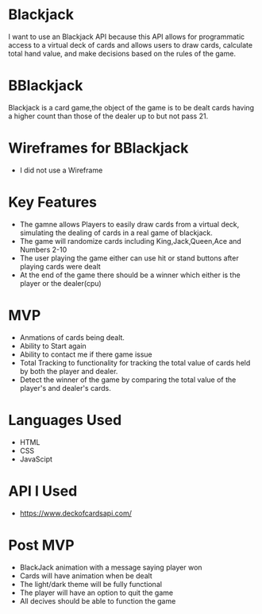 # Blackjack
 I want to use an Blackjack API because this API allows for programmatic access to a virtual deck of cards and allows users to draw cards, calculate total hand value, and make decisions based on the rules of the game. 
 
 # BBlackjack 
Blackjack is a card game,the object of the game is to be dealt cards having a higher count than those of the dealer up to but not pass 21.

# Wireframes for BBlackjack
* I did not use a Wireframe

# Key Features
* The gamne allows Players to easily draw cards from a virtual deck, simulating the dealing of cards in a real game of blackjack.
* The game will randomize cards including King,Jack,Queen,Ace and Numbers 2-10
* The user playing the game either can use hit or stand buttons after playing
cards were dealt
* At the end of the game there should be a winner which either is the player or the dealer(cpu)
# MVP
* Anmations of cards being dealt.
 * Ability to Start again
 * Ability to contact me if there game issue 
 * Total Tracking to functionality for tracking the total value of cards held by both the player and dealer.
 * Detect the winner of the game by comparing the total value of the player's and dealer's cards.
# Languages Used
* HTML
* CSS
* JavaScipt
# API I Used
* https://www.deckofcardsapi.com/
# Post MVP
* BlackJack animation with a message saying player won
* Cards will have animation when be dealt
* The light/dark theme will be fully functional
* The player will have an option to quit the game
* All decives should be able to function the game
